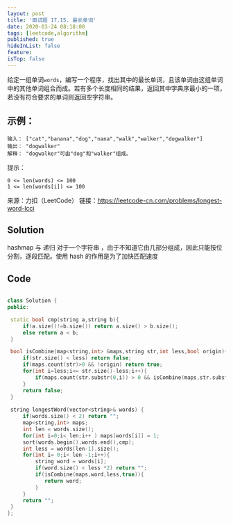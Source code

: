 ```yaml
---
layout: post
title: '面试题 17.15. 最长单词'
date: 2020-03-24 08:18:00
tags: [leetcode,algorithm]
published: true
hideInList: false
feature: 
isTop: false
---
```

给定一组单词`words`，编写一个程序，找出其中的最长单词，且该单词由这组单词中的其他单词组合而成。若有多个长度相同的结果，返回其中字典序最小的一项，若没有符合要求的单词则返回空字符串。

## 示例：
```
输入： ["cat","banana","dog","nana","walk","walker","dogwalker"]
输出： "dogwalker"
解释： "dogwalker"可由"dog"和"walker"组成。
```
提示：
```
0 <= len(words) <= 100
1 <= len(words[i]) <= 100
```
来源：力扣（LeetCode）
链接：https://leetcode-cn.com/problems/longest-word-lcci


## Solution

   hashmap 与 递归
   对于一个字符串 ，由于不知道它由几部分组成，因此只能按位分割，逐段匹配。使用 hash 的作用是为了加快匹配速度
    
   
## Code

   ``` c++
  
class Solution {
public:
   
    static bool cmp(string a,string b){
        if(a.size()!=b.size()) return a.size() > b.size();
        else return a < b;
    } 

    bool isCombine(map<string,int> &maps,string str,int less,bool origin){
        if(str.size() < less) return false;
        if(maps.count(str)>0 && !origin) return true;
        for(int i=less;i<= str.size()-less;i++){
            if(maps.count(str.substr(0,i)) > 0 && isCombine(maps,str.substr(i,str.size()-i),less,false)) return true;
        }
        return false;
    }
     
    string longestWord(vector<string>& words) {
        if(words.size() < 2) return "";
        map<string,int> maps;
        int len = words.size();
        for(int i=0;i< len;i++ ) maps[words[i]] = 1;
        sort(words.begin(),words.end(),cmp);
        int less = words[len-1].size();
        for(int i= 0;i< len -1;i++){
            string word = words[i];
            if(word.size() < less *2) return "";
            if(isCombine(maps,word,less,true)){
               return word;
            }
        }
        return "";        
    }
};
   ```
